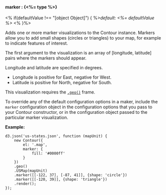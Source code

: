 #### **marker** : {<%= type %>}

<% if(defaultValue !== "[object Object]") { %>*default: <%= defaultValue %>* <% }%>

Adds one or more marker visualizations to the Contour instance. Markers allow you to add small shapes (circles or triangles) to your map, for example to indicate features of interest.

The first argument to the visualization is an array of [longitude, latitude] pairs where the markers should appear. 

Longitude and latitude are specified in degrees.

* Longitude is positive for East, negative for West.
* Latitude is positive for North, negative for South.

This visualization requires the [`.geo()`](#geo) frame.

To override any of the default configuration options in a maker, include the `marker` configuration object in the configuration options that you pass to your Contour constructor, or in the configuration object passed to the particular marker visualization.

**Example:**

	d3.json('us-states.json', function (mapUnit) {
		new Contour({
			el: '.map',
			marker: {
				fill: '#0000ff'
			}
		})
		.geo()
		.USMap(mapUnit)
		.marker([[-122, 37], [-87, 41]], {shape: 'circle'})
		.marker([[-120, 39]], {shape: 'triangle'})
		.render();
	});



